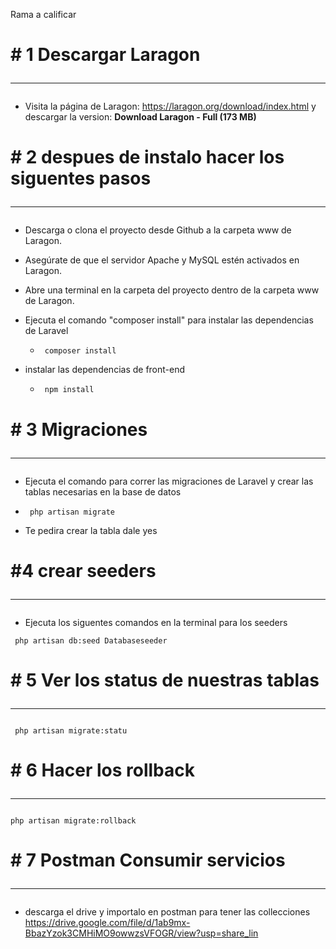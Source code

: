 Rama a calificar

# # 1 Descargar Laragon<hr>

- Visita la página de Laragon: https://laragon.org/download/index.html y descargar la version: **Download Laragon - Full (173 MB)**


# # 2 despues de instalo hacer los siguentes pasos<hr>
- Descarga o clona el proyecto desde Github a la carpeta www de Laragon.
- Asegúrate de que el servidor Apache y MySQL estén activados en Laragon.
- Abre una terminal en la carpeta del proyecto dentro de la carpeta www de Laragon.
- Ejecuta el comando "composer install" para instalar las dependencias de Laravel

  - <pre><code> composer install</code></pre>
  
- instalar las dependencias de front-end

  - <pre><code> npm install </code></pre>

# # 3 Migraciones <hr>
- Ejecuta el comando para correr las migraciones de Laravel y crear las tablas necesarias en la base de datos

 - <pre><code> php artisan migrate</code></pre>
 
- Te pedira crear la tabla dale yes

# #4 crear seeders<hr>
- Ejecuta los siguentes comandos en la terminal para los seeders
<pre><code> php artisan db:seed Databaseseeder</code></pre>

# # 5 Ver los status de nuestras tablas <hr>
<pre><code> php artisan migrate:statu</code></pre>

# # 6 Hacer los rollback<hr>
<pre><code>php artisan migrate:rollback</code></pre>

# # 7 Postman Consumir servicios<hr>
- descarga el drive y importalo en postman para tener las collecciones
https://drive.google.com/file/d/1ab9mx-BbazYzok3CMHiMO9owwzsVFOGR/view?usp=share_lin
